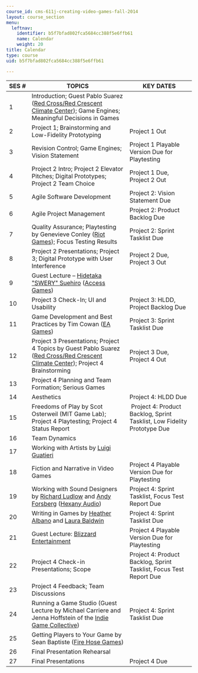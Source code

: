 ```yaml
---
course_id: cms-611j-creating-video-games-fall-2014
layout: course_section
menu:
  leftnav:
    identifier: b5f7bfad802fca5684cc388f5e6ffb61
    name: Calendar
    weight: 20
title: Calendar
type: course
uid: b5f7bfad802fca5684cc388f5e6ffb61

---
```


| SES # | TOPICS | KEY DATES |
| --- | --- | --- |
| 1 | Introduction; Guest Pablo Suarez ([Red Cross/Red Crescent Climate Center](http://www.climatecentre.org/)); Game Engines; Meaningful Decisions in Games | &nbsp; |
| 2 | Project 1; Brainstorming and Low-Fidelity Prototyping | Project 1 Out |
| 3 | Revision Control; Game Engines; Vision Statement | Project 1 Playable Version Due for Playtesting |
| 4 | Project 2 Intro; Project 2 Elevator Pitches; Digital Prototypes; Project 2 Team Choice | Project 1 Due, Project 2 Out |
| 5 | Agile Software Development | Project 2: Vision Statement Due |
| 6 | Agile Project Management | Project 2: Product Backlog Due |
| 7 | Quality Assurance; Playtesting by Genevieve Conley ([Riot Games](http://www.riotgames.com/)); Focus Testing Results | Project 2: Sprint Tasklist Due |
| 8 | Project 2 Presentations; Project 3; Digital Prototype with User Interference | Project 2 Due, Project 3 Out |
| 9 | Guest Lecture – [Hidetaka "SWERY" Suehiro](https://en.wikipedia.org/wiki/Hidetaka_Suehiro) ([Access Games](http://www.accessgames.co.jp/index_e.html)) | &nbsp; |
| 10 | Project 3 Check-In; UI and Usability | Project 3: HLDD, Project Backlog Due |
| 11 | Game Development and Best Practices by Tim Cowan ([EA Games](http://www.ea.com/)) | Project 3: Sprint Tasklist Due |
| 12 | Project 3 Presentations; Project 4 Topics by Guest Pablo Suarez ([Red Cross/Red Crescent Climate Center](http://www.climatecentre.org/)); Project 4 Brainstorming | Project 3 Due, Project 4 Out |
| 13 | Project 4 Planning and Team Formation; Serious Games | &nbsp; |
| 14 | Aesthetics | Project 4: HLDD Due |
| 15 | Freedoms of Play by Scot Osterweil (MIT Game Lab); Project 4 Playtesting; Project 4 Status Report |  Project 4: Product Backlog, Sprint Tasklist, Low Fidelity Prototype Due |
| 16 | Team Dynamics | &nbsp; |
| 17 | Working with Artists by [Luigi Guatieri](https://www.superluigiland.net/) | &nbsp; |
| 18 | Fiction and Narrative in Video Games | Project 4 Playable Version Due for Playtesting |
| 19 | Working with Sound Designers by [Richard Ludlow](http://hexanyaudio.com/about/rludlow/) and [Andy Forsberg](http://www.andyforsbergmusic.com/) ([Hexany Audio](http://hexanyaudio.com/)) | Project 4: Sprint Tasklist, Focus Test Report Due |
| 20 | Writing in Games by [Heather Albano](https://www.heatheralbano.com/) and [Laura Baldwin](http://boojum.mit.edu/) | Project 4: Sprint Tasklist Due |
| 21 | Guest Lecture: [Blizzard Entertainment](http://us.blizzard.com/en-us/) | Project 4 Playable Version Due for Playtesting |
| 22 | Project 4 Check-in Presentations; Scope | Project 4: Product Backlog, Sprint Tasklist, Focus Test Report Due |
| 23 | Project 4 Feedback; Team Discussions | &nbsp; |
| 24 | Running a Game Studio (Guest Lecture by Michael Carriere and Jenna Hoffstein of the [Indie Game Collective](http://www.indiegamecollective.org/)) | Project 4: Sprint Tasklist Due |
| 25 | Getting Players to Your Game by Sean Baptiste ([Fire Hose Games](http://www.firehosegames.com/)) | &nbsp; |
| 26 | Final Presentation Rehearsal | &nbsp; |
| 27 | Final Presentations | Project 4 Due